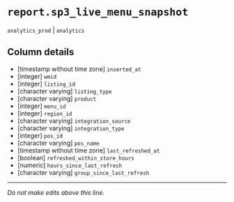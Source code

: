 # `report.sp3_live_menu_snapshot`
`analytics_prod` | `analytics`

## Column details
* [timestamp without time zone] `inserted_at`
* [integer]   `wmid`
* [integer]   `listing_id`
* [character varying] `listing_type`
* [character varying] `product`
* [integer]   `menu_id`
* [integer]   `region_id`
* [character varying] `integration_source`
* [character varying] `integration_type`
* [integer]   `pos_id`
* [character varying] `pos_name`
* [timestamp without time zone] `last_refreshed_at`
* [boolean]   `refreshed_within_store_hours`
* [numeric]   `hours_since_last_refresh`
* [character varying] `group_since_last_refresh`

-------------------------------------------------------------------------------
*Do not make edits above this line.*
